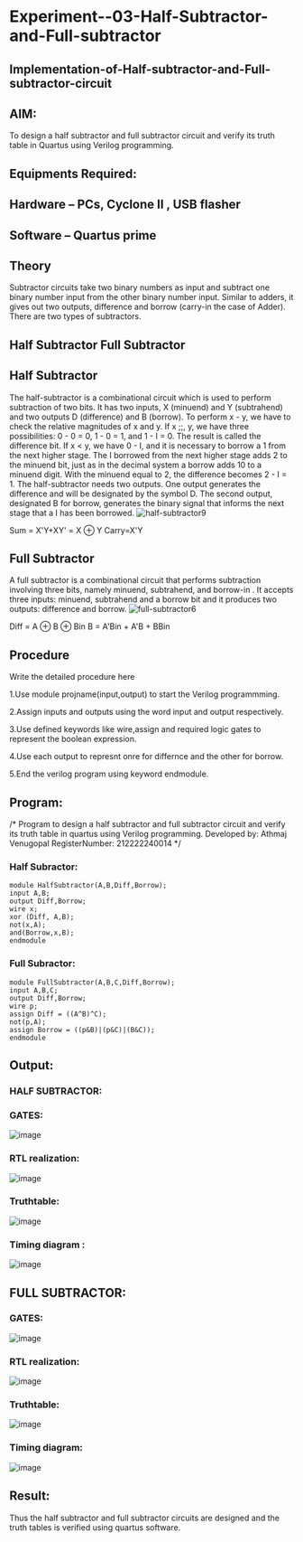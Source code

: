 # Experiment--03-Half-Subtractor-and-Full-subtractor
## Implementation-of-Half-subtractor-and-Full-subtractor-circuit
## AIM:
To design a half subtractor and full subtractor circuit and verify its truth table in Quartus using Verilog programming.

## Equipments Required:
## Hardware – PCs, Cyclone II , USB flasher
## Software – Quartus prime
## Theory
Subtractor circuits take two binary numbers as input and subtract one binary number input from the other binary number input. Similar to adders, it gives out two outputs, difference and borrow (carry-in the case of Adder). There are two types of subtractors.

## Half Subtractor Full Subtractor
## Half Subtractor
The half-subtractor is a combinational circuit which is used to perform subtraction of two bits. It has two inputs, X (minuend) and Y (subtrahend) and two outputs D (difference) and B (borrow). To perform x - y, we have to check the relative magnitudes of x and y. If x ;;, y, we have three possibilities: 0 - 0 = 0, 1 - 0 = 1, and 1 - I = 0. The result is called the difference bit. If x < y, we have 0 - I, and it is necessary to borrow a 1 from the next higher stage. The I borrowed from the next higher stage adds 2 to the minuend bit, just as in the decimal system a borrow adds 10 to a minuend digit. With the minuend equal to 2, the difference becomes 2 - I = 1. The half-subtractor needs two outputs. One output generates the difference and will be designated by the symbol D. The second output, designated B for borrow, generates the binary signal that informs the next stage that a I has been borrowed.
![half-subtractor9](https://user-images.githubusercontent.com/36288975/166112538-58c3bc7c-ee5d-4e6a-ac8d-8e8328efe27a.png)


Sum = X'Y+XY' = X ⊕ Y
Carry=X'Y

## Full Subtractor
A full subtractor is a combinational circuit that performs subtraction involving three bits, namely minuend, subtrahend, and borrow-in . It accepts three inputs: minuend, subtrahend and a borrow bit and it produces two outputs: difference and borrow. 
![full-subtractor6](https://user-images.githubusercontent.com/36288975/166112541-24c68359-3de8-4674-ae22-8272ffc385ed.png)


Diff = A ⊕ B ⊕ Bin B = A'Bin + A'B + BBin

## Procedure

Write the detailed procedure here 

1.Use module projname(input,output) to start the Verilog programmming.

2.Assign inputs and outputs using the word input and output respectively.

3.Use defined keywords like wire,assign and required logic gates to represent the boolean expression.

4.Use each output to represnt onre for differnce and the other for borrow.

5.End the verilog program using keyword endmodule.

## Program:
/*
Program to design a half subtractor and full subtractor circuit and verify its truth table in quartus using Verilog programming.
Developed by: Athmaj Venugopal
RegisterNumber: 212222240014
*/
### Half Subractor:
```
module HalfSubtractor(A,B,Diff,Borrow);
input A,B;
output Diff,Borrow;
wire x;
xor (Diff, A,B);
not(x,A);
and(Borrow,x,B);
endmodule
```
### Full Subractor:
```
module FullSubtractor(A,B,C,Diff,Borrow);
input A,B,C;
output Diff,Borrow;
wire p;
assign Diff = ((A^B)^C);
not(p,A);
assign Borrow = ((p&B)|(p&C)|(B&C));
endmodule
```
## Output:
### HALF SUBTRACTOR:
### GATES:
![image](https://github.com/ATHMAJ03/Experiment--03-Half-Subtractor-and-Full-subtractor/assets/118753139/311a1e36-e019-420a-8ce9-0e9f701f0ab8)

### RTL realization:
![image](https://github.com/ATHMAJ03/Experiment--03-Half-Subtractor-and-Full-subtractor/assets/118753139/56a925c7-a244-4605-b8cc-e99452fe5ad4)

### Truthtable:
![image](https://github.com/ATHMAJ03/Experiment--03-Half-Subtractor-and-Full-subtractor/assets/118753139/950dd943-dbd9-4db3-8835-b2dd09192d7b)

### Timing diagram :
![image](https://github.com/ATHMAJ03/Experiment--03-Half-Subtractor-and-Full-subtractor/assets/118753139/20f35849-b5b3-45de-9ac4-fbdc4230a1e1)

## FULL SUBTRACTOR:
### GATES:
![image](https://github.com/ATHMAJ03/Experiment--03-Half-Subtractor-and-Full-subtractor/assets/118753139/a1654bf9-b079-4e1e-8975-caa4ecd1bb93)

### RTL realization:
![image](https://github.com/ATHMAJ03/Experiment--03-Half-Subtractor-and-Full-subtractor/assets/118753139/c0921d19-6363-44a9-ada6-ab97c0b0fd81)

### Truthtable:
![image](https://github.com/ATHMAJ03/Experiment--03-Half-Subtractor-and-Full-subtractor/assets/118753139/a87d1dce-f1d1-4bf7-826c-d7f04963c8d7)

### Timing diagram:
![image](https://github.com/ATHMAJ03/Experiment--03-Half-Subtractor-and-Full-subtractor/assets/118753139/4063afcb-1ff7-4970-944f-c44788f4d661)

## Result:
Thus the half subtractor and full subtractor circuits are designed and the truth tables is verified using quartus software.
